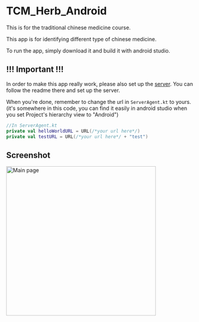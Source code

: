 # TCM_Herb_Android

This is for the traditional chinese medicine course.

This app is for identifying different type of chinese medicine.

To run the app, simply download it and build it with android studio.

## !!! Important !!!

In order to make this app really work, please also set up the [server](https://github.com/nrchan/TCM_Herb_Server).
You can follow the readme there and set up the server.

When you're done, remember to change the url in ```ServerAgent.kt``` to yours.
(it's somewhere in this code, you can find it easily in android studio when you set Project's hierarchy view to "Android")

```kotlin
//In ServerAgent.kt
private val helloWorldURL = URL(/*your url here*/)
private val testURL = URL(/*your url here*/ + "test")
```

## Screenshot

<img src="./img/Report_main_page.jpg" alt="Main page" width="400"> 
